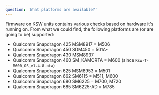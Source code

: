 ```yaml
---
question: 'What platforms are available?'
---
```

Firmware on KSW units contains various checks based on hardware it's running on. From what we could find, the following platforms are (or are going to be) supported:
- Qualcomm Snapdragon 425 MSM8917 = M506
- Qualcomm Snapdragon 450 SDM450 = 501A-
- Qualcomm Snapdragon 430 MSM8937
- Qualcomm Snapdragon 460 SM_KAMORTA = M600 (since `Ksw-T-M600_OS_v1.4.8-ota`)
- Qualcomm Snapdragon 625 MSM8953 = M501
- Qualcomm Snapdragon 662 SM6115  = M511, M600
- Qualcomm Snapdragon 680 SM6225  = M700, M720
- Qualcomm Snapdragon 685 SM6225-AD = M785
